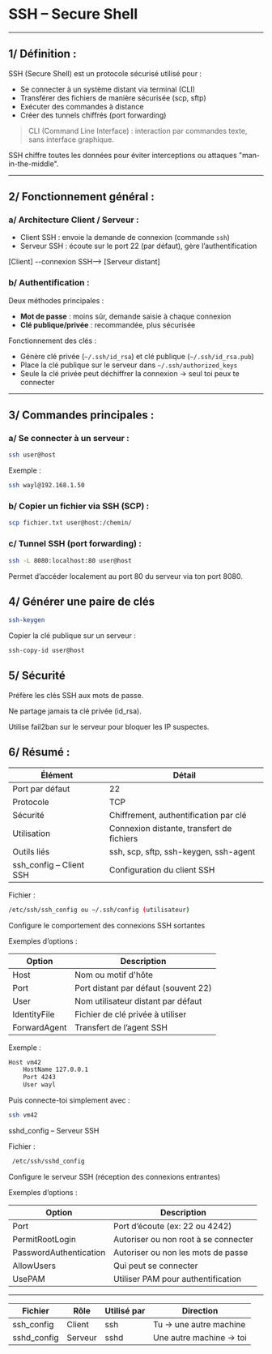 # SSH – Secure Shell

---

## 1/ Définition :

SSH (Secure Shell) est un protocole sécurisé utilisé pour :  
- Se connecter à un système distant via terminal (CLI)  
- Transférer des fichiers de manière sécurisée (scp, sftp)  
- Exécuter des commandes à distance  
- Créer des tunnels chiffrés (port forwarding)  

> CLI (Command Line Interface) : interaction par commandes texte, sans interface graphique.  

SSH chiffre toutes les données pour éviter interceptions ou attaques "man-in-the-middle".

---

## 2/ Fonctionnement général :

### a/ Architecture Client / Serveur :

- Client SSH : envoie la demande de connexion (commande `ssh`)  
- Serveur SSH : écoute sur le port 22 (par défaut), gère l’authentification  

[Client] --connexion SSH--> [Serveur distant]


### b/ Authentification :

Deux méthodes principales :  
- **Mot de passe** : moins sûr, demande saisie à chaque connexion  
- **Clé publique/privée** : recommandée, plus sécurisée  

Fonctionnement des clés :  
- Génère clé privée (`~/.ssh/id_rsa`) et clé publique (`~/.ssh/id_rsa.pub`)  
- Place la clé publique sur le serveur dans `~/.ssh/authorized_keys`  
- Seule la clé privée peut déchiffrer la connexion → seul toi peux te connecter

---

## 3/ Commandes principales :

### a/ Se connecter à un serveur :

```bash
ssh user@host
```
Exemple :
```bash
ssh wayl@192.168.1.50
```
### b/ Copier un fichier via SSH (SCP) :
```bash
scp fichier.txt user@host:/chemin/
```
### c/ Tunnel SSH (port forwarding) :
```bash
ssh -L 8080:localhost:80 user@host
```
Permet d’accéder localement au port 80 du serveur via ton port 8080.

## 4/ Générer une paire de clés
```bash
ssh-keygen
```
Copier la clé publique sur un serveur :
```bash
ssh-copy-id user@host
```
## 5/ Sécurité

Préfère les clés SSH aux mots de passe.

Ne partage jamais ta clé privée (id_rsa).

Utilise fail2ban sur le serveur pour bloquer les IP suspectes.

## 6/ Résumé :
| Élément           | Détail                                  |
|-------------------|----------------------------------------|
| Port par défaut    | 22                                     |
| Protocole         | TCP                                    |
| Sécurité          | Chiffrement, authentification par clé  |
| Utilisation       | Connexion distante, transfert de fichiers |
| Outils liés       | ssh, scp, sftp, ssh-keygen, ssh-agent  |
| ssh_config – Client SSH | Configuration du client SSH          |

Fichier :
```bash
/etc/ssh/ssh_config ou ~/.ssh/config (utilisateur)
```

Configure le comportement des connexions SSH sortantes

Exemples d’options :

| Option       | Description                          |
|--------------|------------------------------------|
| Host         | Nom ou motif d'hôte                |
| Port         | Port distant par défaut (souvent 22) |
| User         | Nom utilisateur distant par défaut  |
| IdentityFile | Fichier de clé privée à utiliser    |
| ForwardAgent | Transfert de l’agent SSH            |


Exemple :
```bash
Host vm42
    HostName 127.0.0.1
    Port 4243
    User wayl
```
Puis connecte-toi simplement avec :
```bash
ssh vm42
```
sshd_config – Serveur SSH

Fichier :
```bash
 /etc/ssh/sshd_config
```

Configure le serveur SSH (réception des connexions entrantes)

Exemples d’options :

| Option                 | Description                          |
|------------------------|------------------------------------|
| Port                   | Port d’écoute (ex: 22 ou 4242)     |
| PermitRootLogin        | Autoriser ou non root à se connecter|
| PasswordAuthentication | Autoriser ou non les mots de passe  |
| AllowUsers             | Qui peut se connecter               |
| UsePAM                 | Utiliser PAM pour authentification  |

---

| Fichier      | Rôle    | Utilisé par | Direction                      |
|--------------|---------|-------------|-------------------------------|
| ssh_config   | Client  | ssh         | Tu → une autre machine         |
| sshd_config  | Serveur | sshd        | Une autre machine → toi        |

